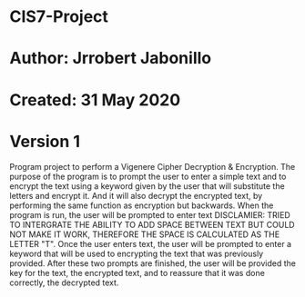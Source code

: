 # CIS7-Project
# Author: Jrrobert Jabonillo
# Created: 31 May 2020
# Version 1

Program project to perform a Vigenere Cipher Decryption & Encryption. The purpose of the program is to prompt the user to enter a simple text and to encrypt the text using a keyword given by the user that will substitute the letters and encrypt it. And it will also decrypt the encrypted text, by performing the same function as encryption but backwards. 
When the program is run, the user will be prompted to enter text DISCLAMIER: TRIED TO INTERGRATE THE ABILITY TO ADD SPACE BETWEEN TEXT BUT COULD NOT MAKE IT WORK, THEREFORE THE SPACE IS CALCULATED AS THE LETTER "T". Once the user enters text, the user will be prompted to enter a keyword that will be used to encrypting the text that was previously provided. After these two prompts are finished, the user will be provided the key for the text, the encrypted text, and to reassure that it was done correctly, the decrypted text. 

